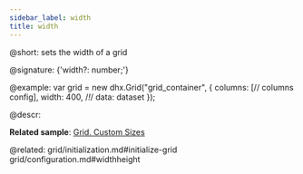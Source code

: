 ```yaml
---
sidebar_label: width
title: width
---          
```


@short: sets the width of a grid

@signature: {'width?: number;'}

@example: 
var grid = new dhx.Grid("grid_container", {
	columns: [// columns config],
	width: 400,  /*!*/
	data: dataset
});



@descr:

**Related sample**: [Grid. Custom Sizes](https://snippet.dhtmlx.com/ffxj6se0)

@related: grid/initialization.md#initialize-grid
grid/configuration.md#widthheight


